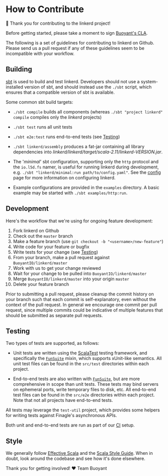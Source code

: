 # How to Contribute #

:stars: Thank you for contributing to the linkerd project!

Before getting started, please take a moment to sign [Buoyant's CLA][cla].

The following is a set of guidelines for contributing to linkerd on Github.
Please send us a pull request if any of these guidelines seem to be incompatible
with your workflow.

## Building ##

[sbt][sbt] is used to build and test linkerd. Developers should not use a
system-installed version of sbt, and should instead use the `./sbt` script,
which ensures that a compatible version of sbt is available.

Some common sbt build targets:

* `./sbt compile` builds all components (whereas `./sbt "project linkerd"
compile` compiles only the _linkerd_ projects)

* `./sbt test` runs all unit tests

* `./sbt e2e:test` runs end-to-end tests (see [Testing](#testing))

* `./sbt linkerd/assembly` produces a fat-jar containing all library
dependencies into *linkerd/linkerd/target/scala-2.11/linkerd-VERSION.jar*.

* The '_minimal_' sbt configuration, supporting only the `http`
protocol and the `io.l5d.fs` namer, is useful for running linkerd
during development, e.g. `./sbt "linkerd/minimal:run
path/to/config.yaml"`.  See the [config](docs/config.md) page for more
information on configuring linkerd.

* Example configurations are provided in the `examples` directory.  A
basic example may be started with `./sbt examples/http:run`.

## Development ##

Here's the workflow that we're using for ongoing feature development:

1. Fork linkerd on Github
2. Check out the `master` branch
3. Make a feature branch (use `git checkout -b "<username>/new-feature"`)
4. Write code for your feature or bugfix
5. Write tests for your change (see [Testing](#testing))
6. From your branch, make a pull request against `BuoyantIO/linkerd/master`
7. Work with us to get your change reviewed
8. Wait for your change to be pulled into `BuoyantIO/linkerd/master`
9. Merge `BuoyantIO/linkerd/master` into your origin `master`
10. Delete your feature branch

Prior to submitting a pull request, please cleanup the commit history on your
branch such that each commit is self-explanatory, even without the context of
the pull request. In general we encourage one commit per pull request, since
multiple commits could be indicative of multiple features that should be
submitted as separate pull requests.

## Testing ##

Two types of tests are supported, as follows:

* Unit tests are written using the [ScalaTest][scalatest] testing framework, and
specifically the [`FunSuite`][funsuite] mixin, which supports xUnit-like
semantics. All unit test files can be found in the `src/test` directories within
each project.

* End-to-end tests are also written with [`FunSuite`][funsuite], but are more
comprehensive in scope than unit tests. These tests may bind servers on
ephemeral ports, write temporary files to disk, etc. All end-to-end test files
can be found in the `src/e2e` directories within each project. Note that not all
projects have end-to-end tests.

All tests may leverage the `test-util` project, which provides some helpers for
writing tests against Finagle's asynchronous APIs.

Both unit and end-to-end tests are run as part of our [CI][ci] setup.

## Style ##

We generally follow [Effective Scala][es] and the [Scala Style Guide][ssg]. When
in doubt, look around the codebase and see how it's done elsewhere.

Thank you for getting involved!
:heart: Team Buoyant

[cla]: https://buoyant.io/cla/
[sbt]: http://www.scala-sbt.org/
[scalatest]: http://www.scalatest.org/
[funsuite]: http://www.scalatest.org/getting_started_with_fun_suite
[ci]: https://circleci.com/gh/BuoyantIO/linkerd
[es]: https://twitter.github.io/effectivescala/
[ssg]: http://docs.scala-lang.org/style/scaladoc.html
